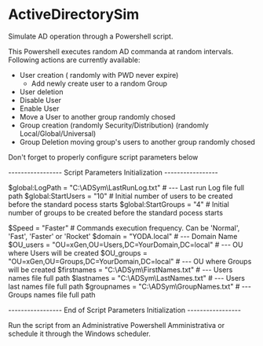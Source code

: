 # ActiveDirectorySim

 
Simulate AD operation through a Powershell script. 

This Powershell executes random AD commanda at random intervals.
Following actions are currently available:

- User creation ( randomly with PWD never expire)
  - Add newly create user to a random Group 
- User deletion
- Disable User
- Enable User
- Move a User to another group randomly chosed
- Group creation (randomly Security/Distribution) (randomly Local/Global/Universal)
- Group Deletion moving group's users to another group randomly chosed
  

Don't forget to properly configure script parameters below

                                                                        
 -----------------  Script Parameters Initialization  ----------------- 
                                                                        
$global:LogPath     = "C:\ADSym\LastRunLog.txt"  # --- Last run Log file full path
$global:StartUsers  = "10"                       # Initial number of users to be created before the standard pocess starts
$global:StartGroups = "4"                        # Initial number of groups to be created before the standard pocess starts

$Speed              = "Faster"                   # Commands execution frequency. Can be 'Normal', 'Fast', 'Faster' or 'Rocket'
$domain             = "YODA.local"                                   # --- Domain Name
$OU_users           = "OU=xGen,OU=Users,DC=YourDomain,DC=local"      # --- OU where Users will be created
$OU_groups          = "OU=xGen,OU=Groups,DC=YourDomain,DC=local"     # --- OU where Groups will be created
$firstnames         = "C:\ADSym\FirstNames.txt"                      # --- Users names file full path
$lastnames          = "C:\ADSym\LastNames.txt"                       # --- Users last names file full path
$groupnames         = "C:\ADSym\GroupNames.txt"                      # --- Groups names file full path
                                                                  
 -----------------  End of Script Parameters Initialization  -----------------                         


Run the script from an Administrative Powershell Amministrativa or schedule it through the Windows scheduler.
